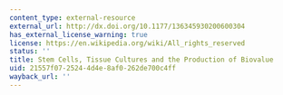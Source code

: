 ```yaml
---
content_type: external-resource
external_url: http://dx.doi.org/10.1177/136345930200600304
has_external_license_warning: true
license: https://en.wikipedia.org/wiki/All_rights_reserved
status: ''
title: Stem Cells, Tissue Cultures and the Production of Biovalue
uid: 21557f07-2524-4d4e-8af0-262de700c4ff
wayback_url: ''
---
```

